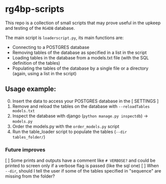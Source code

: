 # rg4bp-scripts
This repo is a collection of small scripts that may prove useful in the upkeep and testing of the `RG4DB` database.

The main script is `loaderscript.py`, its main functions are:
 - Connecting to a POSTGRES database
 - Removing tables of the database as specified in a list in the script
 - Loading tables in the database from a models.txt file (with the SQL definition of the tables)
 - Populating the tables of the database by a single file or a directory (again, using a list in the script)

## Usage example:
 0. Insert the data to access your POSTGRES database in the [ SETTINGS ]
 1. Remove and reload the tables on the database with `--reloadTables models.txt`
 2. Inspect the database with django (`python manage.py inspectdb`) -> `models.py`
 3. Order the models.py with the `order_models.py` script
 4. Run the table_loader script to populate the tables (`--dir tables_folder/`)

### Future improves
[ ] Some prints and outputs have a comment like `# VERBOSE?` and could be printed to screen only if a verbose flag is passed (like the sql one)
[ ] When `--dir`, should I tell the user if some of the tables specified in "sequence" are missing from the folder?
